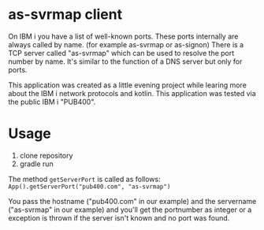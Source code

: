 # as-svrmap client

On IBM i you have a list of well-known ports. These ports internally are always called by name. (for example as-svrmap or as-signon)
There is a TCP server called "as-svrmap" which can be used to resolve the port number by name. It's similar to the function of a DNS server but only for ports.

This application was created as a little evening project while learing more about the IBM i network protocols and kotlin. This application was tested via the public IBM i "PUB400".

# Usage

1. clone repository
2. gradle run

The method `getServerPort` is called as follows:
`App().getServerPort("pub400.com", "as-svrmap")`

You pass the hostname ("pub400.com" in our example) and the servername ("as-svrmap" in our example) and you'll get the portnumber as integer or a exception is thrown if the server isn't known and no port was found.